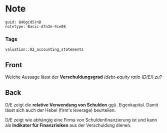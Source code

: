 # Note
```
guid: Q4Ogcd5)nB
notetype: Basic-d7a3e-4ce08
```

### Tags
```
valuation::02_accounting_statements
```

## Front
<p><span>Welche Aussage lässt der <b style= 
"font-weight:700;letter-spacing:0.12852px;text-indent:0px;text-transform:none;white-space:normal;word-spacing:0px">
Verschuldungsgrad</b> <i>(debt-equity ratio (D/E)) zu</i>?</span>

## Back
<p>D/E zeigt die <b>relative Verwendung von Schulden</b> ggü.
Eigenkapital. Damit lässt sich auch der Hebel (firm's leverage)
beurteilen.
<p>D/E zeigt wie abhängig eine Firma von Schuldenfinanzierung ist
und kann als <b>Indikator für Finanzrisiken</b> aus der
Verschuldung dienen.
